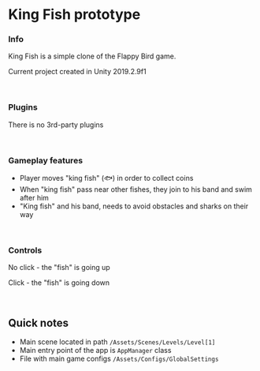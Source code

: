 # King Fish prototype

### Info
King Fish is a simple clone of the Flappy Bird game.

Current project created in Unity 2019.2.9f1

<br />

### Plugins

There is no 3rd-party plugins 

<br />

### Gameplay features
- Player moves "king fish" (:fish:) in order to collect coins
- When "king fish" pass near other fishes, they join to his band and swim after him  
- "King fish" and his band, needs to avoid obstacles and sharks on their way

<br />

### Controls
No click - the "fish" is going up

Click - the "fish" is going down

<br />

## Quick notes

- Main scene located in path `/Assets/Scenes/Levels/Level[1]`
- Main entry point of the app is `AppManager` class
- File with main game configs `/Assets/Configs/GlobalSettings` 

